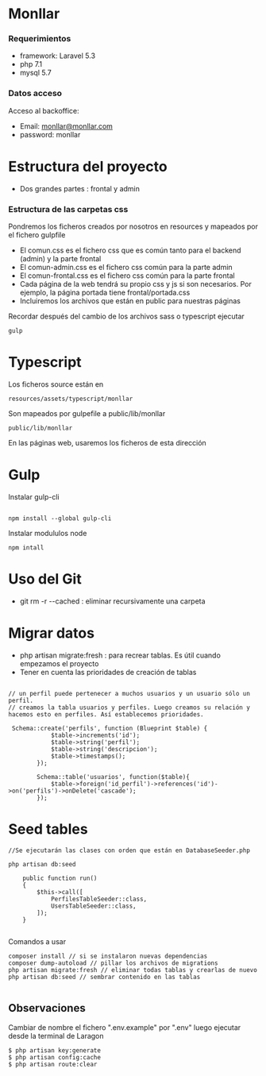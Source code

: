 # Monllar
### Requerimientos
- framework: Laravel 5.3
- php 7.1
- mysql 5.7

### Datos acceso

Acceso al backoffice: 

- Email: monllar@monllar.com
- password: monllar

# Estructura del proyecto

- Dos grandes partes : frontal y admin

### Estructura de las carpetas css

Pondremos los ficheros creados por nosotros en resources y mapeados por el fichero gulpfile

- El comun.css es el fichero css que es común tanto para el backend (admin) y la parte frontal
- El comun-admin.css es el fichero css común para la parte admin
- El comun-frontal.css es el fichero css común para la parte frontal
- Cada página de la web tendrá su propio css y js si son necesarios. Por ejemplo, la página portada tiene frontal/portada.css
- Incluiremos los archivos que están en public para nuestras páginas

Recordar después del cambio de los archivos sass o typescript ejecutar

````
gulp

````

# Typescript

Los ficheros source están en 

````
resources/assets/typescript/monllar

````

Son mapeados por gulpefile a public/lib/monllar

````
public/lib/monllar

````

En las páginas web, usaremos los ficheros de esta dirección 

# Gulp

Instalar gulp-cli

````

npm install --global gulp-cli

````

Instalar modululos node

````
npm intall

````

# Uso del Git

- git rm -r --cached : eliminar recursivamente una carpeta


# Migrar datos 

- php artisan migrate:fresh : para recrear tablas. Es útil cuando empezamos el proyecto
- Tener en cuenta las prioridades de creación de tablas

````

// un perfil puede pertenecer a muchos usuarios y un usuario sólo un perfil.
// creamos la tabla usuarios y perfiles. Luego creamos su relación y hacemos esto en perfiles. Así establecemos prioridades.

 Schema::create('perfils', function (Blueprint $table) {
            $table->increments('id');
            $table->string('perfil');
            $table->string('descripcion');
            $table->timestamps();
        });

        Schema::table('usuarios', function($table){
            $table->foreign('id_perfil')->references('id')->on('perfils')->onDelete('cascade');
        });
````

# Seed tables

````
//Se ejecutarán las clases con orden que están en DatabaseSeeder.php

php artisan db:seed 

    public function run()
    {
        $this->call([
            PerfilesTableSeeder::class,
            UsersTableSeeder::class,
        ]);
    }


````

Comandos a usar

`````
composer install // si se instalaron nuevas dependencias
composer dump-autoload // pillar los archivos de migrations
php artisan migrate:fresh // eliminar todas tablas y crearlas de nuevo
php artisan db:seed // sembrar contenido en las tablas


`````



## Observaciones

Cambiar de nombre el fichero ".env.example" por ".env"
luego ejecutar desde la terminal de Laragon

````
$ php artisan key:generate
$ php artisan config:cache
$ php artisan route:clear
````

